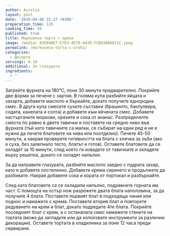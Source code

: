 ```yaml
---
author: Aurelia
layout: post
date: '2019-04-08 15:27 +0300'
preparation_time: 120
cooking_time: 50
published: true
title: Морковена торта с орехи
image: /media/ A3E04BE7-E7E3-4E78-A42B-FCBA3BA0811C.jpeg
permalink: /morkovena-torta-s-orehi/
categories:
  - Десерти
servings: 8-10
additional: За глазурата
ingredients:
  - ''
---
```

Загрейте фурната на 180°С, поне 30 минути предварително. Покрийте две форми за печене с хартия.  В голяма купа разбийте яйцата и захарта, добавете маслото и бъркайте, докато получите еднородна смес.
В друга купа смесете сухите съставки (брашното, бакпулвера, содата, канелата и солта) и добавете към яйчената смес.
Добавете настърганите моркови, орехите и сока от ананас. 
Разпределелте сместа по равно в двете тавички и поставете на средно ниво във фурната (тъй като тавичките са малки, се събират на едни ред и не е нужно да печете блатовете на нива или поотделно).
Печете 45-50 минути, а накрая проверете гитивността на блата с клечка за зъби (ако е суха, без залепнало тесто, блатът е готов).
Оставете блатовете да се охладят за 10 минути, след което ги извадете от тавичките и охладете върху решетка, докато се охладят напълно.

За да направите глазурата, разбийте маслото заедно с пудрата захар, като я добавяте постепенно. Добавете крема сиренето и продължете да разбивате. Накрая добавете сока и кората от портокал и разбъркайте. 

След като блатовете са се охладили напълно, подравнете горната им част. С помощта на остър нож разрежете двата блата наполовина, за да получите 4 блата.
Поставете първият блат в подходяща чиния или поднос и намажете с крема. Поставете втория блат и повторете редуването на крем и блат, докато подредите 4те блата. Покрийте последният блат с крем, а с останалата смес намажете стените на тортата (може да загладите или да използвате инструменти за различни декорации).
Оставете тортата в хладилника за поне 12 часа преди сервиране.

